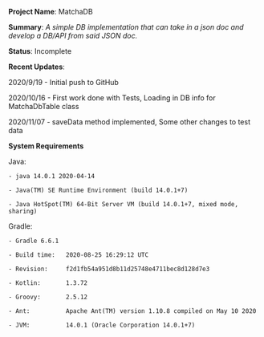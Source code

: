 **Project Name**: MatchaDB

**Summary**: _A simple DB implementation that can take in a json doc and develop a DB/API from said JSON doc._

**Status**: Incomplete

**Recent Updates**:

2020/9/19 - Initial push to GitHub

2020/10/16 - First work done with Tests, Loading in DB info for MatchaDbTable
class

2020/11/07 - saveData method implemented, Some other changes to test data

**System Requirements**

Java: 

    - java 14.0.1 2020-04-14

    - Java(TM) SE Runtime Environment (build 14.0.1+7)

    - Java HotSpot(TM) 64-Bit Server VM (build 14.0.1+7, mixed mode, sharing)

Gradle:

    - Gradle 6.6.1

    - Build time:   2020-08-25 16:29:12 UTC

    - Revision:     f2d1fb54a951d8b11d25748e4711bec8d128d7e3

    - Kotlin:       1.3.72

    - Groovy:       2.5.12

    - Ant:          Apache Ant(TM) version 1.10.8 compiled on May 10 2020

    - JVM:          14.0.1 (Oracle Corporation 14.0.1+7)